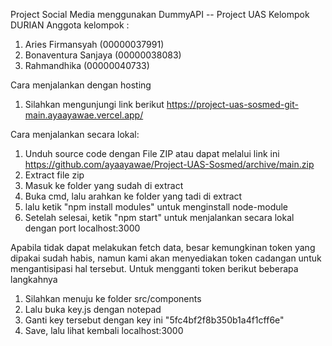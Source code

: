 Project Social Media menggunakan DummyAPI -- Project UAS
Kelompok DURIAN
Anggota kelompok : 
1. Aries Firmansyah (00000037991)
2. Bonaventura Sanjaya (00000038083)
3. Rahmandhika (00000040733)

Cara menjalankan dengan hosting
1. Silahkan mengunjungi link berikut https://project-uas-sosmed-git-main.ayaayawae.vercel.app/

Cara menjalankan secara lokal:
1. Unduh source code dengan File ZIP atau dapat melalui link ini https://github.com/ayaayawae/Project-UAS-Sosmed/archive/main.zip
2. Extract file zip
3. Masuk ke folder yang sudah di extract
4. Buka cmd, lalu arahkan ke folder yang tadi di extract
5. lalu ketik "npm install modules" untuk menginstall node-module
6. Setelah selesai, ketik "npm start" untuk menjalankan secara lokal dengan port localhost:3000

Apabila tidak dapat melakukan fetch data, besar kemungkinan token yang dipakai sudah habis, namun kami akan menyediakan token cadangan untuk mengantisipasi hal tersebut. Untuk mengganti token berikut beberapa langkahnya
1. Silahkan menuju ke folder src/components
2. Lalu buka key.js dengan notepad
3. Ganti key tersebut dengan key ini "5fc4bf2f8b350b1a4f1cff6e"
4. Save, lalu lihat kembali localhost:3000
